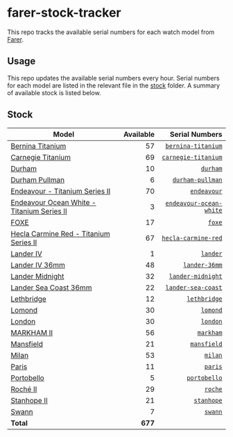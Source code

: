 # farer-stock-tracker

This repo tracks the available serial numbers for each watch model from [Farer](https://farer.com).

## Usage

This repo updates the available serial numbers every hour. Serial numbers for each model are listed in the relevant file in the [stock](./stock) folder. A summary of available stock is listed below.

## Stock

| Model | Available | Serial Numbers |
| ----- | --------: | -------------: |
| [Bernina Titanium](https://usd.farer.com/products/bernina-titanium) | 57 | [`bernina-titanium`](./stock/bernina-titanium) |
| [Carnegie Titanium](https://usd.farer.com/products/carnegie-titanium) | 69 | [`carnegie-titanium`](./stock/carnegie-titanium) |
| [Durham](https://usd.farer.com/products/durham) | 10 | [`durham`](./stock/durham) |
| [Durham Pullman](https://usd.farer.com/products/durham-pullman) | 6 | [`durham-pullman`](./stock/durham-pullman) |
| [Endeavour - Titanium Series II](https://usd.farer.com/products/endeavour) | 70 | [`endeavour`](./stock/endeavour) |
| [Endeavour Ocean White - Titanium Series II](https://usd.farer.com/products/endeavour-ocean-white) | 3 | [`endeavour-ocean-white`](./stock/endeavour-ocean-white) |
| [FOXE](https://usd.farer.com/products/foxe) | 17 | [`foxe`](./stock/foxe) |
| [Hecla Carmine Red - Titanium Series II](https://usd.farer.com/products/hecla-carmine-red) | 67 | [`hecla-carmine-red`](./stock/hecla-carmine-red) |
| [Lander IV](https://usd.farer.com/products/lander) | 1 | [`lander`](./stock/lander) |
| [Lander IV 36mm](https://usd.farer.com/products/lander-36mm) | 48 | [`lander-36mm`](./stock/lander-36mm) |
| [Lander Midnight](https://usd.farer.com/products/lander-midnight) | 32 | [`lander-midnight`](./stock/lander-midnight) |
| [Lander Sea Coast 36mm](https://usd.farer.com/products/lander-sea-coast) | 22 | [`lander-sea-coast`](./stock/lander-sea-coast) |
| [Lethbridge](https://usd.farer.com/products/lethbridge) | 12 | [`lethbridge`](./stock/lethbridge) |
| [Lomond](https://usd.farer.com/products/lomond) | 30 | [`lomond`](./stock/lomond) |
| [London](https://usd.farer.com/products/london) | 30 | [`london`](./stock/london) |
| [MARKHAM II](https://usd.farer.com/products/markham) | 56 | [`markham`](./stock/markham) |
| [Mansfield](https://usd.farer.com/products/mansfield) | 21 | [`mansfield`](./stock/mansfield) |
| [Milan](https://usd.farer.com/products/milan) | 53 | [`milan`](./stock/milan) |
| [Paris](https://usd.farer.com/products/paris) | 11 | [`paris`](./stock/paris) |
| [Portobello](https://usd.farer.com/products/portobello) | 5 | [`portobello`](./stock/portobello) |
| [Roché II](https://usd.farer.com/products/roche) | 29 | [`roche`](./stock/roche) |
| [Stanhope II](https://usd.farer.com/products/stanhope) | 21 | [`stanhope`](./stock/stanhope) |
| [Swann](https://usd.farer.com/products/swann) | 7 | [`swann`](./stock/swann) |
| **Total** | **677** | |
